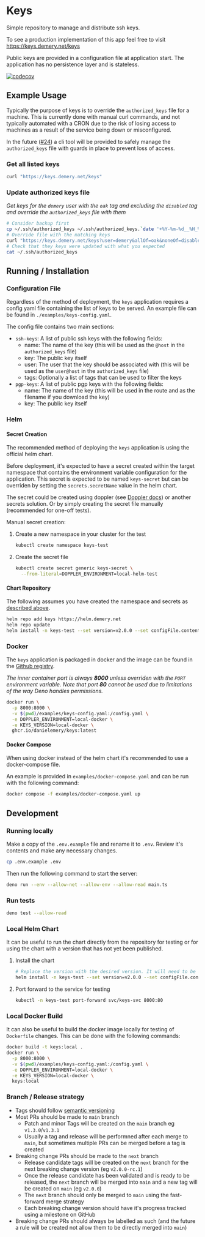 # Keys

Simple repository to manage and distribute ssh keys.

To see a production implementation of this app feel free to visit
https://keys.demery.net/keys

Public keys are provided in a configuration file at application start. The
application has no persistence layer and is stateless.

[![codecov](https://codecov.io/gh/danielemery/keys/branch/main/graph/badge.svg?token=3F3EN3UY21)](https://codecov.io/gh/danielemery/keys)

## Example Usage

Typically the purpose of keys is to override the `authorized_keys` file for a
machine. This is currently done with manual curl commands, and not typically
automated with a CRON due to the risk of losing access to machines as a result
of the service being down or misconfigured.

In the future ([#24](https://github.com/danielemery/keys/issues/24)) a cli tool
will be provided to safely manage the `authorized_keys` file with guards in
place to prevent loss of access.

### Get all listed keys

```sh
curl "https://keys.demery.net/keys"
```

### Update authorized keys file

_Get keys for the `demery` user with the `oak` tag and excluding the `disabled`
tag and override the `authorized_keys` file with them_

```sh
# Consider backup first
cp ~/.ssh/authorized_keys ~/.ssh/authorized_keys.`date '+%Y-%m-%d__%H_%M_%S'`.backup
# Override file with the matching keys
curl "https://keys.demery.net/keys?user=demery&allOf=oak&noneOf=disabled" > ~/.ssh/authorized_keys
# Check that they keys were updated with what you expected
cat ~/.ssh/authorized_keys
```

## Running / Installation

### Configuration File

Regardless of the method of deployment, the `keys` application requires a config
yaml file containing the list of keys to be served. An example file can be found
in `./examples/keys-config.yaml`.

The config file contains two main sections:

- `ssh-keys`: A list of public ssh keys with the following fields:
  - name: The name of the key (this will be used as the `@host` in the
    `authorized_keys` file)
  - key: The public key itself
  - user: The user that the key should be associated with (this will be used as
    the `user@host` in the `authorized_keys` file)
  - tags: Optionally a list of tags that can be used to filter the keys
- `pgp-keys`: A list of public pgp keys with the following fields:
  - name: The name of the key (this will be used in the route and as the
    filename if you download the key)
  - key: The public key itself

### Helm

#### Secret Creation

The recommended method of deploying the `keys` application is using the official
helm chart.

Before deployment, it's expected to have a secret created within the target
namespace that contains the environment variable configuration for the
application. This secret is expected to be named `keys-secret` but can be
overriden by setting the `secrets.secretName` value in the helm chart.

The secret could be created using doppler (see
[Doppler docs](./docs/DOPPLER.md)) or another secrets solution. Or by simply
creating the secret file manually (recommended for one-off tests).

Manual secret creation:

1. Create a new namespace in your cluster for the test
   ```sh
   kubectl create namespace keys-test
   ```
2. Create the secret file
   ```sh
   kubectl create secret generic keys-secret \
     --from-literal=DOPPLER_ENVIRONMENT=local-helm-test
   ```

#### Chart Repository

The following assumes you have created the namespace and secrets as
[described above](#secret-creation).

```sh
helm repo add keys https://helm.demery.net
helm repo update
helm install -n keys-test --set version=v2.0.0 --set configFile.content="$(cat ./examples/keys-config.yaml)" keys demery/keys
```

### Docker

The `keys` application is packaged in docker and the image can be found in the
[Github registry](https://ghcr.io/danielemery/keys).

_The inner container port is always **8000** unless overriden with the `PORT`
environment variable. Note that port **80** cannot be used due to limitations of
the way Deno handles permissions._

```sh
docker run \
  -p 8000:8000 \
  -v $(pwd)/examples/keys-config.yaml:/config.yaml \
  -e DOPPLER_ENVIRONMENT=local-docker \
  -e KEYS_VERSION=local-docker \
  ghcr.io/danielemery/keys:latest
```

#### Docker Compose

When using docker instead of the helm chart it's recommended to use a
docker-compose file.

An example is provided in `examples/docker-compose.yaml` and can be run with the
following command:

```sh
docker compose -f examples/docker-compose.yaml up
```

## Development

### Running locally

Make a copy of the `.env.example` file and rename it to `.env`. Review it's
contents and make any necessary changes.

```sh
cp .env.example .env
```

Then run the following command to start the server:

```sh
deno run --env --allow-net --allow-env --allow-read main.ts
```

### Run tests

```sh
deno test --allow-read
```

### Local Helm Chart

It can be useful to run the chart directly from the repository for testing or
for using the chart with a version that has not yet been published.

1. Install the chart
   ```sh
   # Replace the version with the desired version. It will need to be a version that exists in the Github registry.
   helm install -n keys-test --set version=v2.0.0 --set configFile.content="$(cat ./examples/keys-config.yaml)" keys ./helm
   ```
2. Port forward to the service for testing
   ```sh
   kubectl -n keys-test port-forward svc/keys-svc 8000:80
   ```

### Local Docker Build

It can also be useful to build the docker image locally for testing of
`Dockerfile` changes. This can be done with the following commands:

```sh
docker build -t keys:local .
docker run \
  -p 8000:8000 \
  -v $(pwd)/examples/keys-config.yaml:/config.yaml \
  -e DOPPLER_ENVIRONMENT=local-docker \
  -e KEYS_VERSION=local-docker \
  keys:local
```

### Branch / Release strategy

- Tags should follow [semantic versioning](https://semver.org/)
- Most PRs should be made to `main` branch
  - Patch and minor Tags will be created on the `main` branch eg
    `v1.3.0`/`v1.3.1`
  - Usually a tag and release will be performned after each merge to `main`, but
    sometimes multiple PRs can be merged before a tag is created
- Breaking change PRs should be made to the `next` branch
  - Release candidate tags will be created on the `next` branch for the next
    breaking change version (eg `v2.0.0-rc.1`)
  - Once the release candidate has been validated and is ready to be released,
    the `next` branch will be merged into `main` and a new tag will be created
    on `main` (eg `v2.0.0`)
  - The `next` branch should only be merged to `main` using the fast-forward
    merge strategy
  - Each breaking change version should have it's progress tracked using a
    milestone on GitHub
- Breaking change PRs should always be labelled as such (and the future a rule
  will be created not allow them to be directly merged into `main`)
